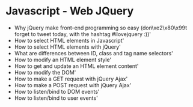 # Javascript - Web JQuery

* Why jQuery make front-end programming so easy (don\xe2\x80\x99t forget to tweet today, with the hashtag #ilovejquery :))'
* How to select HTML elements in Javascript'
* How to select HTML elements with jQuery'
* What are differences between ID, class and tag name selectors'
* How to modify an HTML element style'
* How to get and update an HTML element content'
* How to modify the DOM'
* How to make a GET request with jQuery Ajax'
* How to make a POST request with jQuery Ajax'
* How to listen/bind to DOM events'
* How to listen/bind to user events'

